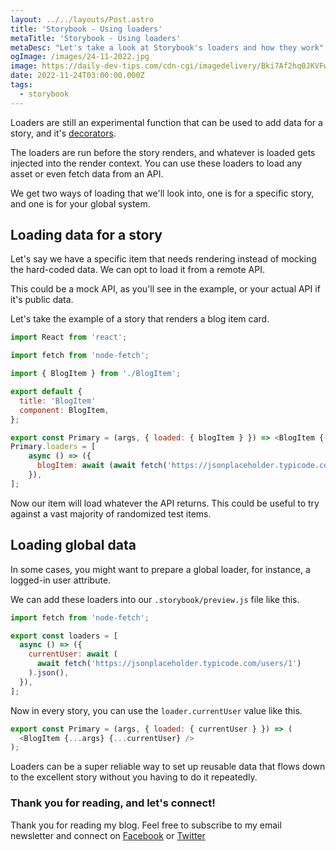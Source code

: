 ```yaml
---
layout: ../../layouts/Post.astro
title: 'Storybook - Using loaders'
metaTitle: 'Storybook - Using loaders'
metaDesc: "Let's take a look at Storybook's loaders and how they work"
ogImage: /images/24-11-2022.jpg
image: https://daily-dev-tips.com/cdn-cgi/imagedelivery/Bki7Af2hq0JKVFw1XYYMQg/c9f78209-cbc6-4f67-6331-c15dfc2a2900
date: 2022-11-24T03:00:00.000Z
tags:
  - storybook
---
```


Loaders are still an experimental function that can be used to add data for a story, and it's [decorators](https://daily-dev-tips.com/posts/storybook-using-decorators/).

The loaders are run before the story renders, and whatever is loaded gets injected into the render context.
You can use these loaders to load any asset or even fetch data from an API.

We get two ways of loading that we'll look into, one is for a specific story, and one is for your global system.

## Loading data for a story

Let's say we have a specific item that needs rendering instead of mocking the hard-coded data. We can opt to load it from a remote API.

This could be a mock API, as you'll see in the example, or your actual API if it's public data.

Let's take the example of a story that renders a blog item card.

```js
import React from 'react';

import fetch from 'node-fetch';

import { BlogItem } from './BlogItem';

export default {
  title: 'BlogItem'
  component: BlogItem,
};

export const Primary = (args, { loaded: { blogItem } }) => <BlogItem {...args} {...blogItem} />;
Primary.loaders = [
    async () => ({
      blogItem: await (await fetch('https://jsonplaceholder.typicode.com/posts/1')).json(),
    }),
];
```

Now our item will load whatever the API returns. This could be useful to try against a vast majority of randomized test items.

## Loading global data

In some cases, you might want to prepare a global loader, for instance, a logged-in user attribute.

We can add these loaders into our `.storybook/preview.js` file like this.

```js
import fetch from 'node-fetch';

export const loaders = [
  async () => ({
    currentUser: await (
      await fetch('https://jsonplaceholder.typicode.com/users/1')
    ).json(),
  }),
];
```

Now in every story, you can use the `loader.currentUser` value like this.

```js
export const Primary = (args, { loaded: { currentUser } }) => (
  <BlogItem {...args} {...currentUser} />
);
```

Loaders can be a super reliable way to set up reusable data that flows down to the excellent story without you having to do it repeatedly.

### Thank you for reading, and let's connect!

Thank you for reading my blog. Feel free to subscribe to my email newsletter and connect on [Facebook](https://www.facebook.com/DailyDevTipsBlog) or [Twitter](https://twitter.com/DailyDevTips1)
